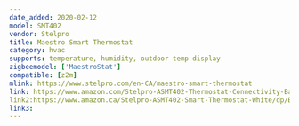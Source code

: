 ```yaml
---
date_added: 2020-02-12
model: SMT402
vendor: Stelpro
title: Maestro Smart Thermostat
category: hvac
supports: temperature, humidity, outdoor temp display
zigbeemodel: ['MaestroStat']
compatible: [z2m]
mlink: https://www.stelpro.com/en-CA/maestro-smart-thermostat
link: https://www.amazon.com/Stelpro-ASMT402-Thermostat-Connectivity-Baseboards/dp/B07KWWLXD6
link2:https://www.amazon.ca/Stelpro-ASMT402-Smart-Thermostat-White/dp/B07KWWLXD6/
link3: 
---
```

